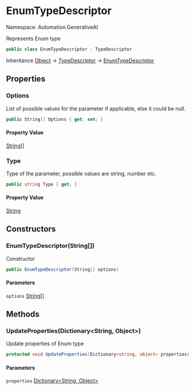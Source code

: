 # EnumTypeDescriptor

Namespace: Automation.GenerativeAI

Represents Enum type

```csharp
public class EnumTypeDescriptor : TypeDescriptor
```

Inheritance [Object](https://docs.microsoft.com/en-us/dotnet/api/system.object) → [TypeDescriptor](./automation.generativeai.typedescriptor.md) → [EnumTypeDescriptor](./automation.generativeai.enumtypedescriptor.md)

## Properties

### **Options**

List of possible values for the parameter if applicable, else it could be null.

```csharp
public String[] Options { get; set; }
```

#### Property Value

[String[]](https://docs.microsoft.com/en-us/dotnet/api/system.string)<br>

### **Type**

Type of the parameter, possible values are string, number etc.

```csharp
public string Type { get; }
```

#### Property Value

[String](https://docs.microsoft.com/en-us/dotnet/api/system.string)<br>

## Constructors

### **EnumTypeDescriptor(String[])**

Constructor

```csharp
public EnumTypeDescriptor(String[] options)
```

#### Parameters

`options` [String[]](https://docs.microsoft.com/en-us/dotnet/api/system.string)<br>

## Methods

### **UpdateProperties(Dictionary&lt;String, Object&gt;)**

Update properties of Enum type

```csharp
protected void UpdateProperties(Dictionary<string, object> properties)
```

#### Parameters

`properties` [Dictionary&lt;String, Object&gt;](https://docs.microsoft.com/en-us/dotnet/api/system.collections.generic.dictionary-2)<br>
